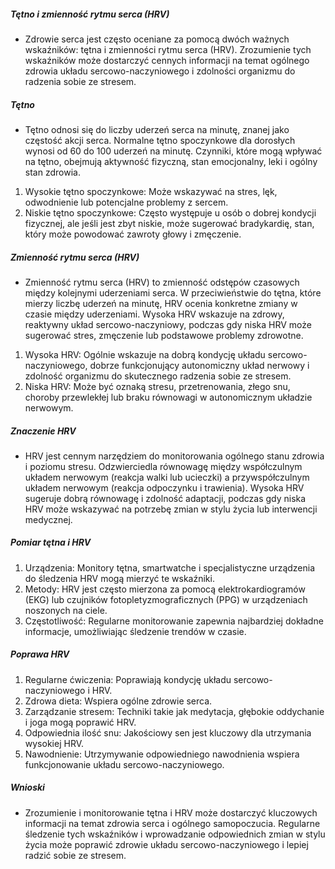 ##### Tętno i zmienność rytmu serca (HRV)
* Zdrowie serca jest często oceniane za pomocą dwóch ważnych wskaźników: tętna i zmienności rytmu serca (HRV). Zrozumienie tych wskaźników może dostarczyć cennych informacji na temat ogólnego zdrowia układu sercowo-naczyniowego i zdolności organizmu do radzenia sobie ze stresem.

##### Tętno
* Tętno odnosi się do liczby uderzeń serca na minutę, znanej jako częstość akcji serca. Normalne tętno spoczynkowe dla dorosłych wynosi od 60 do 100 uderzeń na minutę. Czynniki, które mogą wpływać na tętno, obejmują aktywność fizyczną, stan emocjonalny, leki i ogólny stan zdrowia.

1. Wysokie tętno spoczynkowe: Może wskazywać na stres, lęk, odwodnienie lub potencjalne problemy z sercem.
2. Niskie tętno spoczynkowe: Często występuje u osób o dobrej kondycji fizycznej, ale jeśli jest zbyt niskie, może sugerować bradykardię, stan, który może powodować zawroty głowy i zmęczenie.

##### Zmienność rytmu serca (HRV)
* Zmienność rytmu serca (HRV) to zmienność odstępów czasowych między kolejnymi uderzeniami serca. W przeciwieństwie do tętna, które mierzy liczbę uderzeń na minutę, HRV ocenia konkretne zmiany w czasie między uderzeniami. Wysoka HRV wskazuje na zdrowy, reaktywny układ sercowo-naczyniowy, podczas gdy niska HRV może sugerować stres, zmęczenie lub podstawowe problemy zdrowotne.

1. Wysoka HRV: Ogólnie wskazuje na dobrą kondycję układu sercowo-naczyniowego, dobrze funkcjonujący autonomiczny układ nerwowy i zdolność organizmu do skutecznego radzenia sobie ze stresem.
2. Niska HRV: Może być oznaką stresu, przetrenowania, złego snu, choroby przewlekłej lub braku równowagi w autonomicznym układzie nerwowym.

##### Znaczenie HRV
* HRV jest cennym narzędziem do monitorowania ogólnego stanu zdrowia i poziomu stresu. Odzwierciedla równowagę między współczulnym układem nerwowym (reakcja walki lub ucieczki) a przywspółczulnym układem nerwowym (reakcja odpoczynku i trawienia). Wysoka HRV sugeruje dobrą równowagę i zdolność adaptacji, podczas gdy niska HRV może wskazywać na potrzebę zmian w stylu życia lub interwencji medycznej.

##### Pomiar tętna i HRV
1. Urządzenia: Monitory tętna, smartwatche i specjalistyczne urządzenia do śledzenia HRV mogą mierzyć te wskaźniki.
2. Metody: HRV jest często mierzona za pomocą elektrokardiogramów (EKG) lub czujników fotopletyzmograficznych (PPG) w urządzeniach noszonych na ciele.
3. Częstotliwość: Regularne monitorowanie zapewnia najbardziej dokładne informacje, umożliwiając śledzenie trendów w czasie.

##### Poprawa HRV
1. Regularne ćwiczenia: Poprawiają kondycję układu sercowo-naczyniowego i HRV.
2. Zdrowa dieta: Wspiera ogólne zdrowie serca.
3. Zarządzanie stresem: Techniki takie jak medytacja, głębokie oddychanie i joga mogą poprawić HRV.
4. Odpowiednia ilość snu: Jakościowy sen jest kluczowy dla utrzymania wysokiej HRV.
5. Nawodnienie: Utrzymywanie odpowiedniego nawodnienia wspiera funkcjonowanie układu sercowo-naczyniowego.

##### Wnioski
* Zrozumienie i monitorowanie tętna i HRV może dostarczyć kluczowych informacji na temat zdrowia serca i ogólnego samopoczucia. Regularne śledzenie tych wskaźników i wprowadzanie odpowiednich zmian w stylu życia może poprawić zdrowie układu sercowo-naczyniowego i lepiej radzić sobie ze stresem.